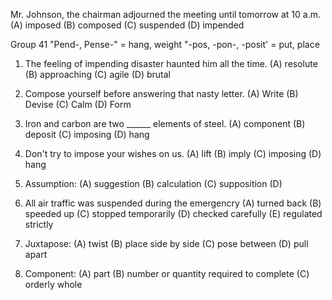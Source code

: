 Mr. Johnson, the chairman adjourned the meeting until tomorrow at 10 a.m.
(A) imposed   (B) composed    (C) suspended   (D) impended

Group 41 "Pend-, Pense-" = hang, weight
"-pos, -pon-, -posit' = put, place


1. The feeling of impending disaster haunted him all the time.
(A) resolute   (B) approaching   (C) agile   (D) brutal


2. Compose yourself before answering that nasty letter.
(A) Write    (B) Devise    (C) Calm    (D) Form

3. Iron and carbon are two ______ elements of steel.
(A) component    (B) deposit   (C) imposing    (D) hang

4. Don't try to impose your wishes on us.
(A) lift   (B) imply   (C) imposing    (D) hang


5. Assumption:
(A) suggestion   (B) calculation   (C) supposition   (D) 

6. All air traffic was suspended during the emergencry
(A) turned back    (B) speeded up    (C) stopped temporarily   (D) checked carefully   (E) regulated strictly

7. Juxtapose:
(A) twist    (B) place side by side    (C) pose between    (D) pull apart

8. Component:
(A) part   (B) number or quantity required to complete   (C) orderly whole
